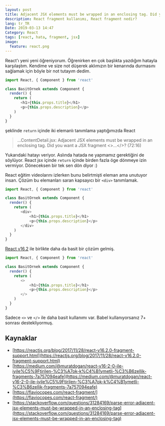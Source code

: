 ```yaml
---
layout: post
title: Adjacent JSX elements must be wrapped in an enclosing tag. Did you want a JSX fragment
description: React fragment kullanımı, React fragment nedir?
lang: tr_TR
Date: 2019-03-13 14:47
Category: React
tags: [react, hata, fragment, jsx]
image:
  feature: react.png
---
```


React'ı yeni yeni öğreniyorum. Öğrenirken en çok başlıkta yazdığım hatayla karşılaştım. Kendime ve size not düşerek aklımızın bir kenarında durmasını sağlamak için böyle bir not tutayım dedim.

```js
import React, { Component } from 'react'

class BasitOrnek extends Component {
  render() {
    return (
       <h1>{this.props.title}</h1>
       <p>{this.props.description}</p>
    )
  }
}
```

şeklinde `return` içinde iki elemanlı tanımlama yaptığımızda React

> ...ContentDetail.jsx: Adjacent JSX elements must be wrapped in an
> enclosing tag. Did you want a JSX fragment <>...</>? (72:16)

Yukarıdaki hatayı veriyor. Aslında hatada ne yapmamız gerektiğini de söylüyor. React jsx içinde `return` içinde birden fazla öge dönmeye izin vermiyor. Döneceksen bir tek sen dön diyor :)

React eğitim videolarını izlerken bunu belirtmişti eleman ama unutuyor insan. Çözüm bu elemanları saran kapsayıcı bir `<div>` tanımlamak.

```js
import React, { Component } from 'react'

class BasitOrnek extends Component {
  render() {
    return (
       <div>
	       <h1>{this.props.title}</h1>
	       <p>{this.props.description}</p>
       </div>
    )
  }
}
```

[React v16.2](https://reactjs.org/blog/2017/11/28/react-v16.2.0-fragment-support.html) ile birlikte daha da basit bir çözüm gelmiş. 

```js
import React, { Component } from 'react'

class BasitOrnek extends Component {
  render() {
    return (
       <>
	       <h1>{this.props.title}</h1>
	       <p>{this.props.description}</p>
       </>
    )
  }
}
```

Sadece `<>` ve `</>` ile daha basit kullanımı var. Babel kullanıyorsanız 7+ sonrası destekliyormuş.

## Kaynaklar

 - [https://reactjs.org/blog/2017/11/28/react-v16.2.0-fragment-support.html](https://reactjs.org/blog/2017/11/28/react-v16.2.0-fragment-support.html)
 - [https://medium.com/@muratdogan/react-v16-2-0-ile-iyile%C5%9Ftirilen-%C3%A7ok-k%C4%B1ymetli-%C3%B6zellik-fragments-7a757094eafe](https://medium.com/@muratdogan/react-v16-2-0-ile-iyile%C5%9Ftirilen-%C3%A7ok-k%C4%B1ymetli-%C3%B6zellik-fragments-7a757094eafe)
 - [https://flaviocopes.com/react-fragment/](https://flaviocopes.com/react-fragment/)
 - [https://stackoverflow.com/questions/31284169/parse-error-adjacent-jsx-elements-must-be-wrapped-in-an-enclosing-tag](https://stackoverflow.com/questions/31284169/parse-error-adjacent-jsx-elements-must-be-wrapped-in-an-enclosing-tag)